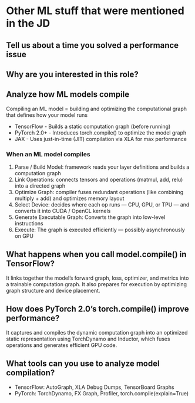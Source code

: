 # Other ML stuff that were mentioned in the JD

## Tell us about a time you solved a performance issue

## Why are you interested in this role?

## Analyze how ML models compile
Compiling an ML model = building and optimizing the computational graph that defines how your model runs

- TensorFlow - Builds a static computation graph (before running)
- PyTorch 2.0+ - Introduces torch.compile() to optimize the model graph
- JAX - Uses just-in-time (JIT) compilation via XLA for max performance

### When an ML model compiles
1. Parse / Build Model: framework reads your layer definitions and builds a computation graph
2. Link Operations: connects tensors and operations (matmul, add, relu) into a directed graph
3. Optimize Graph: compiler fuses redundant operations (like combining multiply + add) and optimizes memory layout
4. Select Device: decides where each op runs — CPU, GPU, or TPU — and converts it into CUDA / OpenCL kernels
5. Generate Executable Graph: Converts the graph into low-level instructions
6. Execute: The graph is executed efficiently — possibly asynchronously on GPU

## What happens when you call model.compile() in TensorFlow?
It links together the model’s forward graph, loss, optimizer, and metrics into a trainable computation graph. 
It also prepares for execution by optimizing graph structure and device placement.

## How does PyTorch 2.0’s torch.compile() improve performance?
It captures and compiles the dynamic computation graph into an optimized static representation using TorchDynamo and Inductor, 
which fuses operations and generates efficient GPU code.

## What tools can you use to analyze model compilation?
- TensorFlow: AutoGraph, XLA Debug Dumps, TensorBoard Graphs
- PyTorch: TorchDynamo, FX Graph, Profiler, torch.compile(explain=True)
